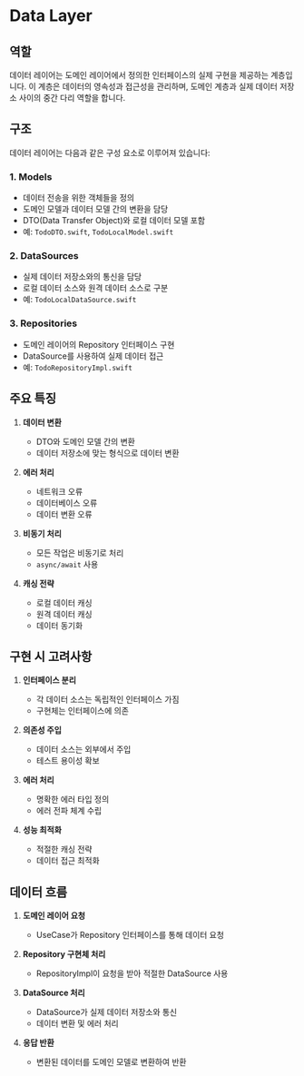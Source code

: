 # Data Layer

## 역할
데이터 레이어는 도메인 레이어에서 정의한 인터페이스의 실제 구현을 제공하는 계층입니다. 이 계층은 데이터의 영속성과 접근성을 관리하며, 도메인 계층과 실제 데이터 저장소 사이의 중간 다리 역할을 합니다.

## 구조
데이터 레이어는 다음과 같은 구성 요소로 이루어져 있습니다:

### 1. Models
- 데이터 전송을 위한 객체들을 정의
- 도메인 모델과 데이터 모델 간의 변환을 담당
- DTO(Data Transfer Object)와 로컬 데이터 모델 포함
- 예: `TodoDTO.swift`, `TodoLocalModel.swift`

### 2. DataSources
- 실제 데이터 저장소와의 통신을 담당
- 로컬 데이터 소스와 원격 데이터 소스로 구분
- 예: `TodoLocalDataSource.swift`

### 3. Repositories
- 도메인 레이어의 Repository 인터페이스 구현
- DataSource를 사용하여 실제 데이터 접근
- 예: `TodoRepositoryImpl.swift`

## 주요 특징
1. **데이터 변환**
   - DTO와 도메인 모델 간의 변환
   - 데이터 저장소에 맞는 형식으로 데이터 변환

2. **에러 처리**
   - 네트워크 오류
   - 데이터베이스 오류
   - 데이터 변환 오류

3. **비동기 처리**
   - 모든 작업은 비동기로 처리
   - `async/await` 사용

4. **캐싱 전략**
   - 로컬 데이터 캐싱
   - 원격 데이터 캐싱
   - 데이터 동기화

## 구현 시 고려사항
1. **인터페이스 분리**
   - 각 데이터 소스는 독립적인 인터페이스 가짐
   - 구현체는 인터페이스에 의존

2. **의존성 주입**
   - 데이터 소스는 외부에서 주입
   - 테스트 용이성 확보

3. **에러 처리**
   - 명확한 에러 타입 정의
   - 에러 전파 체계 수립

4. **성능 최적화**
   - 적절한 캐싱 전략
   - 데이터 접근 최적화

## 데이터 흐름
1. **도메인 레이어 요청**
   - UseCase가 Repository 인터페이스를 통해 데이터 요청

2. **Repository 구현체 처리**
   - RepositoryImpl이 요청을 받아 적절한 DataSource 사용

3. **DataSource 처리**
   - DataSource가 실제 데이터 저장소와 통신
   - 데이터 변환 및 에러 처리

4. **응답 반환**
   - 변환된 데이터를 도메인 모델로 변환하여 반환 